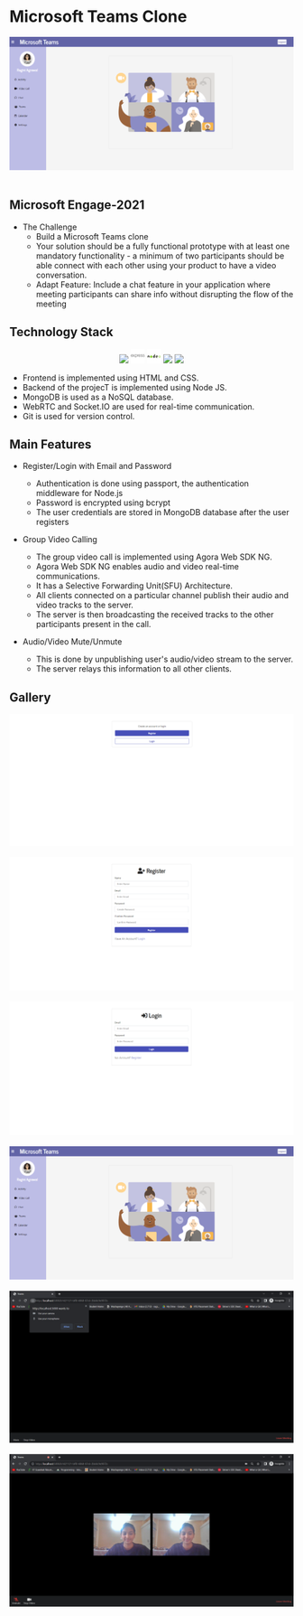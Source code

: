 # Microsoft Teams Clone
<img src="dashboard.png"><br><br>


## Microsoft Engage-2021
* The Challenge
	* Build a Microsoft Teams clone
	* Your solution should be a fully functional prototype with at least one mandatory functionality - a minimum of two participants should be able connect with each other using your product to have a video conversation.
	* Adapt Feature: Include a chat feature in your application where meeting participants can share info without disrupting the flow of the meeting

<!-- # How to run?
  - pip install -r requirements.txt
  - cd into project dir
  - python manage.py runserver
  - python manage.py run_chat_server in another window -->


## Technology Stack
<div>
      <p align ="center">
        <code><img src="https://img.icons8.com/color/48/000000/mongodb.png" width="5%" /></code>
        <code><img src="https://raw.githubusercontent.com/devicons/devicon/master/icons/express/express-original-wordmark.svg" alt="express" width="5%" /></code>
        <code><img src="https://raw.githubusercontent.com/devicons/devicon/master/icons/nodejs/nodejs-original-wordmark.svg" width="5%"/></code>
        <code><img src="https://cdn.worldvectorlogo.com/logos/socket-io.svg" width="5%" /></code>
        <code><img src="https://img.icons8.com/color/64/000000/git.png" width="5%"/></code>
      </p>
</div>

- Frontend is implemented using HTML and CSS.
- Backend of the projecT is implemented using Node JS.
- MongoDB is used as a NoSQL database.
- WebRTC and Socket.IO are used for real-time communication.
- Git is used for version control.


## Main Features 
* Register/Login with Email and Password
  * Authentication is done using passport, the authentication middleware for Node.js
  * Password is encrypted using bcrypt
  * The user credentials are stored in MongoDB database after the user registers
* Group Video Calling
  * The group video call is implemented using Agora Web SDK NG.
  * Agora Web SDK NG enables audio and video real-time communications.
  * It has a Selective Forwarding Unit(SFU) Architecture.
  * All clients connected on a particular channel publish their audio and video tracks to the server.
  * The server is then broadcasting the received tracks to the other participants present in the call.

* Audio/Video Mute/Unmute
  * This is done by unpublishing user's audio/video stream to the server.
  * The server relays this information to all other clients.

## Gallery
<img src="welcome.png"><br><br>
<img src="register.png"><br><br>
<img src="login.png"><br><br>
<img src="dashboard.png"><br><br>
<img src="video_call1.png"><br><br>
<img src="video_call2.png"><br><br>


